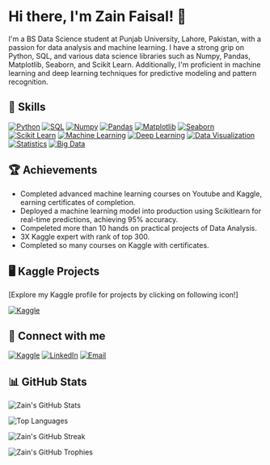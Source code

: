 # Hi there, I'm Zain Faisal! 👋

I'm a BS Data Science student at Punjab University, Lahore, Pakistan, with a passion for data analysis and machine learning. I have a strong grip on Python, SQL, and various data science libraries such as Numpy, Pandas, Matplotlib, Seaborn, and Scikit Learn. Additionally, I'm proficient in machine learning and deep learning techniques for predictive modeling and pattern recognition.

## 🔧 Skills

[![Python](https://img.shields.io/badge/-Python-3776AB?style=for-the-badge&logo=python&logoColor=white)](https://www.python.org/)
[![SQL](https://img.shields.io/badge/-SQL-4479A1?style=for-the-badge&logo=sql&logoColor=white)](https://www.sql.org/)
[![Numpy](https://img.shields.io/badge/-Numpy-013243?style=for-the-badge&logo=numpy&logoColor=white)](https://numpy.org/)
[![Pandas](https://img.shields.io/badge/-Pandas-150458?style=for-the-badge&logo=pandas&logoColor=white)](https://pandas.pydata.org/)
[![Matplotlib](https://img.shields.io/badge/-Matplotlib-11557c?style=for-the-badge&logo=matplotlib&logoColor=white)](https://matplotlib.org/)
[![Seaborn](https://img.shields.io/badge/-Seaborn-388E3C?style=for-the-badge&logo=seaborn&logoColor=white)](https://seaborn.pydata.org/)
[![Scikit Learn](https://img.shields.io/badge/-Scikit_Learn-F7931E?style=for-the-badge&logo=scikit-learn&logoColor=white)](https://scikit-learn.org/)
[![Machine Learning](https://img.shields.io/badge/-Machine_Learning-FF6F00?style=for-the-badge&logo=machine-learning&logoColor=white)](https://en.wikipedia.org/wiki/Machine_learning)
[![Deep Learning](https://img.shields.io/badge/-Deep_Learning-FF6F00?style=for-the-badge&logo=deep-learning&logoColor=white)](https://en.wikipedia.org/wiki/Deep_learning)
[![Data Visualization](https://img.shields.io/badge/-Data_Visualization-6a0dad?style=for-the-badge&logo=data-visualization&logoColor=white)](https://en.wikipedia.org/wiki/Data_visualization)
[![Statistics](https://img.shields.io/badge/-Statistics-8E24AA?style=for-the-badge&logo=statistics&logoColor=white)](https://en.wikipedia.org/wiki/Statistics)
[![Big Data](https://img.shields.io/badge/-Big_Data-212121?style=for-the-badge&logo=big-data&logoColor=white)](https://en.wikipedia.org/wiki/Big_data)

## 🏆 Achievements

- Completed advanced machine learning courses on Youtube and Kaggle, earning certificates of completion.
- Deployed a machine learning model into production using Scikitlearn for real-time predictions, achieving 95% accuracy.
- Compeleted more than 10 hands on practical projects of Data Analysis.
- 3X Kaggle expert with rank of top 300.
- Completed so many courses on Kaggle with certificates.

## 🖥️ Kaggle Projects
[Explore my Kaggle profile for projects by clicking on following icon!]

[![Kaggle](https://img.shields.io/badge/-Kaggle-20BEFF?style=for-the-badge&logo=kaggle&logoColor=white)](https://www.kaggle.com/zain280/code)

## 🚀 Connect with me

[![Kaggle](https://img.shields.io/badge/-Kaggle-20BEFF?style=for-the-badge&logo=kaggle&logoColor=white)](https://www.kaggle.com/zain280)
[![LinkedIn](https://img.shields.io/badge/-LinkedIn-0077B5?style=for-the-badge&logo=linkedin&logoColor=white)](https://www.linkedin.com/in/zain-faisal-593b05239)
[![Email](https://img.shields.io/badge/Email-zainfaisal280%40gmail.com-green?style=for-the-badge&logo=gmail&logoColor=white)](mailto:zainfaisal280@gmail.com)

## 📊 GitHub Stats

![Zain's GitHub Stats](https://github-readme-stats.vercel.app/api?username=ZainFaisal005&show_icons=true&theme=radical&hide=issues,contribs)

![Top Languages](https://github-readme-stats.vercel.app/api/top-langs/?username=ZainFaisal005&layout=compact&theme=radical)

![Zain's GitHub Streak](https://github-readme-streak-stats.herokuapp.com/?user=ZainFaisal005&theme=radical)

![Zain's GitHub Trophies](https://github-profile-trophy.vercel.app/?username=ZainFaisal005&theme=radical)
